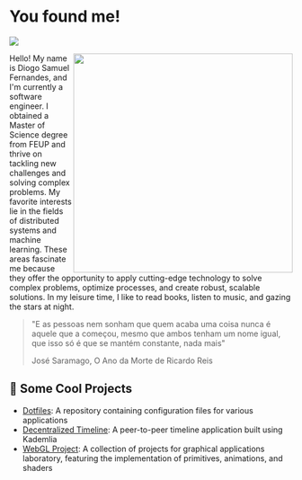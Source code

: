 # You found me!

![](https://komarev.com/ghpvc/?username=Samuuuh&style=flat-square&label=Profile+Views)

<img align='right' src='./images/kimi-no-na-wa.gif' width='390'>

Hello! My name is Diogo Samuel Fernandes, and I'm currently a software engineer. I obtained a Master of Science degree from FEUP and thrive on tackling new challenges and solving complex problems. My favorite interests lie in the fields of distributed systems and machine learning. These areas fascinate me because they offer the opportunity to apply cutting-edge technology to solve complex problems, optimize processes, and create robust, scalable solutions. In my leisure time, I like to read books, listen to music, and gazing the stars at night.

> "E as pessoas nem sonham que quem acaba uma coisa nunca é aquele que a começou, mesmo que ambos tenham um nome igual, que isso só é que se mantém constante, nada mais"
> 
> José Saramago, O Ano da Morte de Ricardo Reis

## 🌱 Some Cool Projects
- [Dotfiles](https://github.com/Samuuuh/dotfiles): A repository containing configuration files for various applications
- [Decentralized Timeline](https://github.com/Samuuuh/sdle-decentralized-timeline): A peer-to-peer timeline application built using Kademlia
- [WebGL Project](https://github.com/Samuuuh/feup-laig): A collection of projects for graphical applications laboratory, featuring the implementation of primitives, animations, and shaders
